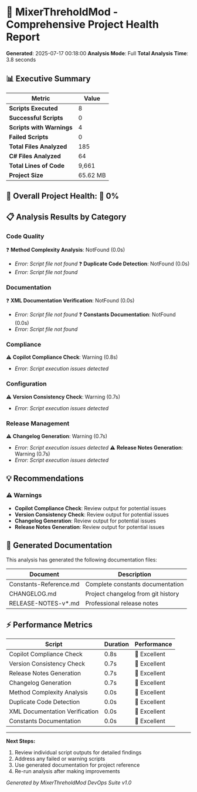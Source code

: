 ﻿# 🚀 MixerThreholdMod - Comprehensive Project Health Report

**Generated**: 2025-07-17 00:18:00
**Analysis Mode**: Full
**Total Analysis Time**: 3.8 seconds

## 📊 Executive Summary

| Metric | Value |
|--------|-------|
| **Scripts Executed** | 8 |
| **Successful Scripts** | 0 |
| **Scripts with Warnings** | 4 |
| **Failed Scripts** | 0 |
| **Total Files Analyzed** | 185 |
| **C# Files Analyzed** | 64 |
| **Total Lines of Code** | 9,661 |
| **Project Size** | 65.62 MB |

## 🎯 Overall Project Health: 🔴 0%

## 📋 Analysis Results by Category

### Code Quality

❓ **Method Complexity Analysis**: NotFound (0.0s)
  - *Error: Script file not found*
❓ **Duplicate Code Detection**: NotFound (0.0s)
  - *Error: Script file not found*

### Documentation

❓ **XML Documentation Verification**: NotFound (0.0s)
  - *Error: Script file not found*
❓ **Constants Documentation**: NotFound (0.0s)
  - *Error: Script file not found*

### Compliance

⚠️ **Copilot Compliance Check**: Warning (0.8s)
  - *Error: Script execution issues detected*

### Configuration

⚠️ **Version Consistency Check**: Warning (0.7s)
  - *Error: Script execution issues detected*

### Release Management

⚠️ **Changelog Generation**: Warning (0.7s)
  - *Error: Script execution issues detected*
⚠️ **Release Notes Generation**: Warning (0.7s)
  - *Error: Script execution issues detected*

## 💡 Recommendations

### ⚠️ Warnings
- **Copilot Compliance Check**: Review output for potential issues
- **Version Consistency Check**: Review output for potential issues
- **Changelog Generation**: Review output for potential issues
- **Release Notes Generation**: Review output for potential issues

## 📄 Generated Documentation

This analysis has generated the following documentation files:

| Document | Description |
|----------|-------------|
| Constants-Reference.md | Complete constants documentation |
| CHANGELOG.md | Project changelog from git history |
| RELEASE-NOTES-v*.md | Professional release notes |

## ⚡ Performance Metrics

| Script | Duration | Performance |
|--------|----------|-------------|
| Copilot Compliance Check | 0.8s | 🚀 Excellent |
| Version Consistency Check | 0.7s | 🚀 Excellent |
| Release Notes Generation | 0.7s | 🚀 Excellent |
| Changelog Generation | 0.7s | 🚀 Excellent |
| Method Complexity Analysis | 0.0s | 🚀 Excellent |
| Duplicate Code Detection | 0.0s | 🚀 Excellent |
| XML Documentation Verification | 0.0s | 🚀 Excellent |
| Constants Documentation | 0.0s | 🚀 Excellent |

---

**Next Steps:**
1. Review individual script outputs for detailed findings
2. Address any failed or warning scripts
3. Use generated documentation for project reference
4. Re-run analysis after making improvements

*Generated by MixerThreholdMod DevOps Suite v1.0*
